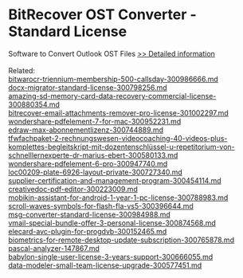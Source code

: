 # BitRecover OST Converter - Standard License
Software to Convert Outlook OST Files
[>> Detailed information](https://secure.shareit.com/shareit/product.html?productid=300943276&affiliateid=200057808)<br/><br/>Related:
<br />[bitwarocr-triennium-membership-500-callsday-300986666.md](https://github.com/downloadplanet/downloadplanet/blob/main/bitwarocr-triennium-membership-500-callsday-300986666.md)<br />[docx-migrator-standard-license-300798256.md](https://github.com/downloadplanet/downloadplanet/blob/main/docx-migrator-standard-license-300798256.md)<br />[amazing-sd-memory-card-data-recovery-commercial-license-300880354.md](https://github.com/downloadplanet/downloadplanet/blob/main/amazing-sd-memory-card-data-recovery-commercial-license-300880354.md)<br />[bitrecover-email-attachments-remover-pro-license-301002297.md](https://github.com/downloadplanet/downloadplanet/blob/main/bitrecover-email-attachments-remover-pro-license-301002297.md)<br />[wondershare-pdfelement-7-for-mac-300952231.md](https://github.com/downloadplanet/downloadplanet/blob/main/wondershare-pdfelement-7-for-mac-300952231.md)<br />[edraw-max-abonnementlizenz-300744889.md](https://github.com/downloadplanet/downloadplanet/blob/main/edraw-max-abonnementlizenz-300744889.md)<br />[tfwfachpaket-2-rechnungswesen-videocoaching-40-videos-plus-komplettes-begleitskript-mit-dozentenschlüssel-u-repetitorium-von-schnelllernexperte-dr-marius-ebert-300580133.md](https://github.com/downloadplanet/downloadplanet/blob/main/tfwfachpaket-2-rechnungswesen-videocoaching-40-videos-plus-komplettes-begleitskript-mit-dozentenschlüssel-u-repetitorium-von-schnelllernexperte-dr-marius-ebert-300580133.md)<br />[wondershare-pdfelement-6-pro-300947740.md](https://github.com/downloadplanet/downloadplanet/blob/main/wondershare-pdfelement-6-pro-300947740.md)<br />[loc00209-plate-6926-layout-private-300727340.md](https://github.com/downloadplanet/downloadplanet/blob/main/loc00209-plate-6926-layout-private-300727340.md)<br />[supplier-certification-and-management-program-300454114.md](https://github.com/downloadplanet/downloadplanet/blob/main/supplier-certification-and-management-program-300454114.md)<br />[creativedoc-pdf-editor-300223009.md](https://github.com/downloadplanet/downloadplanet/blob/main/creativedoc-pdf-editor-300223009.md)<br />[mobikin-assistant-for-android-1-year-1-pc-license-300788983.md](https://github.com/downloadplanet/downloadplanet/blob/main/mobikin-assistant-for-android-1-year-1-pc-license-300788983.md)<br />[scroll-waves-symbols-for-flash-fla-vs5-300396644.md](https://github.com/downloadplanet/downloadplanet/blob/main/scroll-waves-symbols-for-flash-fla-vs5-300396644.md)<br />[msg-converter-standard-license-300984988.md](https://github.com/downloadplanet/downloadplanet/blob/main/msg-converter-standard-license-300984988.md)<br />[vmail-special-bundle-offer-3-personal-license-300874568.md](https://github.com/downloadplanet/downloadplanet/blob/main/vmail-special-bundle-offer-3-personal-license-300874568.md)<br />[elecard-avc-plugin-for-progdvb-300152465.md](https://github.com/downloadplanet/downloadplanet/blob/main/elecard-avc-plugin-for-progdvb-300152465.md)<br />[biometrics-for-remote-desktop-update-subscription-300765878.md](https://github.com/downloadplanet/downloadplanet/blob/main/biometrics-for-remote-desktop-update-subscription-300765878.md)<br />[pascal-analyzer-147867.md](https://github.com/downloadplanet/downloadplanet/blob/main/pascal-analyzer-147867.md)<br />[babylon-single-user-license-3-years-support-300666055.md](https://github.com/downloadplanet/downloadplanet/blob/main/babylon-single-user-license-3-years-support-300666055.md)<br />[data-modeler-small-team-license-upgrade-300577451.md](https://github.com/downloadplanet/downloadplanet/blob/main/data-modeler-small-team-license-upgrade-300577451.md)